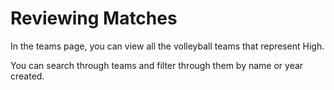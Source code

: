 # Reviewing Matches

In the teams page, you can view all the volleyball teams that represent High.

You can search through teams and filter through them by name or year created.

